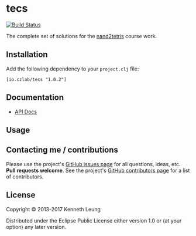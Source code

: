 # tecs

[![Build Status](https://travis-ci.org/llnek/tecs.svg?branch=master)](https://travis-ci.org/llnek/tecs)

The complete set of solutions for the [nand2tetris](http://nand2tetris.org/) course work.


## Installation

Add the following dependency to your `project.clj` file:

    [io.czlab/tecs "1.0.2"]

## Documentation

* [API Docs](https://llnek.github.io/tecs/)

## Usage



## Contacting me / contributions

Please use the project's [GitHub issues page] for all questions, ideas, etc. **Pull requests welcome**. See the project's [GitHub contributors page] for a list of contributors.

## License

Copyright © 2013-2017 Kenneth Leung

Distributed under the Eclipse Public License either version 1.0 or (at
your option) any later version.

<!--- links (repos) -->
[CHANGELOG]: https://github.com/llnek/tecs/releases
[GitHub issues page]: https://github.com/llnek/tecs/issues
[GitHub contributors page]: https://github.com/llnek/tecs/graphs/contributors



